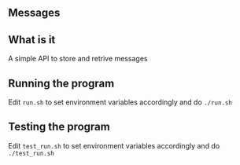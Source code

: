 Messages
------


What is it
-----------

A simple API to store and retrive messages


Running the program
--------------------

Edit `run.sh` to set environment variables accordingly and do `./run.sh`


Testing the program
--------------------

Edit `test_run.sh` to set environment variables accordingly and do `./test_run.sh`




